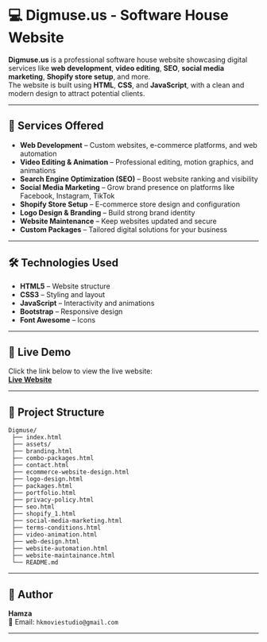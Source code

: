 # 💻 Digmuse.us - Software House Website

**Digmuse.us** is a professional software house website showcasing digital services like **web development**, **video editing**, **SEO**, **social media marketing**, **Shopify store setup**, and more.  
The website is built using **HTML**, **CSS**, and **JavaScript**, with a clean and modern design to attract potential clients.

---

## 🌟 Services Offered
- **Web Development** – Custom websites, e-commerce platforms, and web automation
- **Video Editing & Animation** – Professional editing, motion graphics, and animations
- **Search Engine Optimization (SEO)** – Boost website ranking and visibility
- **Social Media Marketing** – Grow brand presence on platforms like Facebook, Instagram, TikTok
- **Shopify Store Setup** – E-commerce store design and configuration
- **Logo Design & Branding** – Build strong brand identity
- **Website Maintenance** – Keep websites updated and secure
- **Custom Packages** – Tailored digital solutions for your business

---

## 🛠 Technologies Used
- **HTML5** – Website structure
- **CSS3** – Styling and layout
- **JavaScript** – Interactivity and animations
- **Bootstrap** – Responsive design
- **Font Awesome** – Icons

---

## 🚀 Live Demo
Click the link below to view the live website:  
[**Live Website**](https://hamza-522.github.io/digmuse/)

---

## 📂 Project Structure
```
Digmuse/
 ├── index.html                     
 ├── assets/                        
 ├── branding.html                  
 ├── combo-packages.html            
 ├── contact.html                   
 ├── ecommerce-website-design.html  
 ├── logo-design.html               
 ├── packages.html                   
 ├── portfolio.html                  
 ├── privacy-policy.html             
 ├── seo.html                        
 ├── shopify_1.html                  
 ├── social-media-marketing.html     
 ├── terms-conditions.html          
 ├── video-animation.html            
 ├── web-design.html                
 ├── website-automation.html         
 ├── website-maintainance.html       
 └── README.md                      
```

---

## 👤 Author
**Hamza**  
📧 Email: `hkmoviestudio@gmail.com`

---
